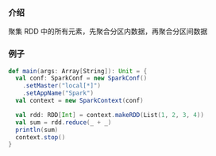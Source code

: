 ### 介绍

聚集 RDD 中的所有元素，先聚合分区内数据，再聚合分区间数据

### 例子

```scala
def main(args: Array[String]): Unit = {
  val conf: SparkConf = new SparkConf()
    .setMaster("local[*]")
    .setAppName("Spark")
  val context = new SparkContext(conf)

  val rdd: RDD[Int] = context.makeRDD(List(1, 2, 3, 4))
  val sum = rdd.reduce(_ + _)
  println(sum)
  context.stop()
}
```

